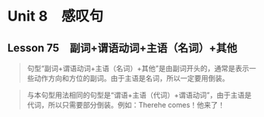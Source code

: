 ﻿ # Unit 8　感叹句
 ## Lesson 75　副词+谓语动词+主语（名词）+其他
 
> 句型“副词+谓语动词+主语（名词）+其他”是由副词开头的，通常是表示一些动作方向和方位的副词。由于主语是名词，所以一定要用倒装。

> 与本句型用法相同的句型是“谓语+主语（代词）+谓语动词”，由于主语是代词，所以只需要部分倒装。例如：Therehe comes！他来了！


 